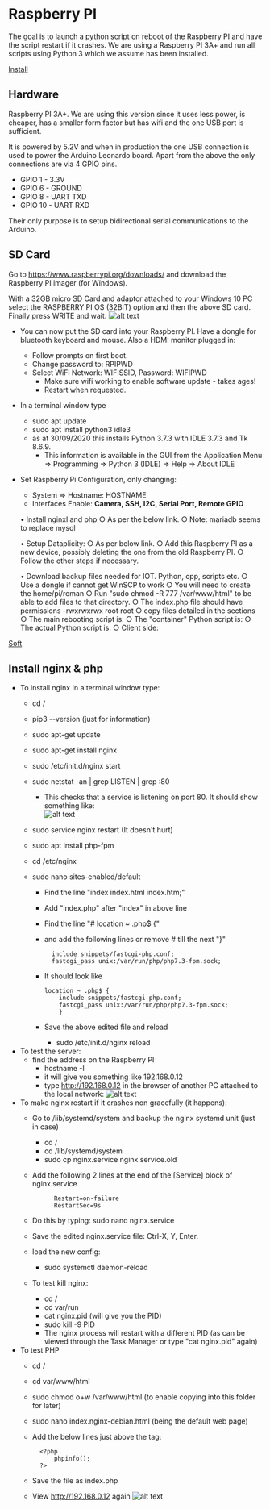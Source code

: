 # Raspberry PI

The goal is to launch a python script on reboot of the Raspberry PI and have the script restart if it crashes.
We are using a Raspberry PI 3A+ and run all scripts using Python 3 which we assume has been installed.

[Install](#Install_nginx)

## Hardware

Raspberry PI 3A+. We are using this version since it uses less power, is cheaper, has a smaller form factor but has wifi and the one USB port is sufficient.

It is powered by 5.2V and when in production the one USB connection is used to power the Arduino Leonardo board. Apart from the above the only connections are via 4 GPIO pins.
* GPIO 1 - 3.3V
* GPIO 6 - GROUND
* GPIO 8 - UART TXD
* GPIO 10 - UART RXD

Their only purpose is to setup bidirectional serial communications to the Arduino.

## SD Card

Go to https://www.raspberrypi.org/downloads/ and download the Raspberry PI imager (for Windows).

With a 32GB micro SD Card and adaptor attached to your Windows 10 PC select the RASPBERRY PI OS (32BIT) option and then the above SD card. Finally press WRITE and wait.
![alt text](images/Imager.png "Raspberry Pi Imager")
* You can now put the SD card into your Raspberry PI. Have a dongle for bluetooth keyboard and mouse. Also a HDMI monitor plugged in:
  - Follow prompts on first boot.
  - Change password to: RPIPWD
  - Select WiFi Network: WIFISSID, Password: WIFIPWD
	- Make sure wifi working to enable software update - takes ages!
	- Restart when requested.
* In a terminal window type
	- sudo apt update
	- sudo apt install python3 idle3
	-	as at 30/09/2020 this installs Python 3.7.3 with IDLE 3.7.3 and Tk 8.6.9.
		- This information is available in the GUI from the Application Menu => Programming => Python 3 (IDLE) => Help => About IDLE
* Set Raspberry Pi Configuration, only changing:
	- System => Hostname: HOSTNAME
	- Interfaces Enable: **Camera, SSH, I2C, Serial Port, Remote GPIO**




	• Install nginxl and php
		○ As per the below link.
		○ Note: mariadb seems to replace mysql
		
	• Setup Dataplicity:
		○ As per below link.
		○ Add this Raspberry PI as a new device, possibly deleting the one from the old Raspberry PI.
		○ Follow the other steps if necessary.

	• Download backup files needed for IOT. Python, cpp, scripts etc.
		○ Use a dongle if cannot get WinSCP to work
		○ You will need to create the home/pi/roman 
		○ Run "sudo chmod -R 777 /var/www/html" to be able to add files to that directory.
			○ The index.php file should have permissions -rwxrwxrwx root root
		○ copy files detailed in the sections
			○ The main rebooting script is:
			○ The "container" Python script is:
			○ The actual Python script is:
			○ Client side:

[Soft](#Software)

## Install nginx & php

* To install nginx In a terminal window type:
	- cd /
	- pip3 --version (just for information)
	- sudo apt-get update
	- sudo apt-get install nginx
	- sudo /etc/init.d/nginx start
	- sudo netstat -an | grep LISTEN | grep :80
		- This checks that a service is listening on port 80. It should show something like:				
![alt text](images/nginx.png "nginx service listening")

	- sudo service nginx restart (It doesn't hurt)
	- sudo apt install php-fpm
	- cd /etc/nginx
	- sudo nano sites-enabled/default
		- Find the line "index index.html index.htm;"
		- Add "index.php" after "index" in above line
		- Find the line "# location ~ \.php$ {"
		- and add the following lines or remove # till the next "}"

				include snippets/fastcgi-php.conf;
				fastcgi_pass unix:/var/run/php/php7.3-fpm.sock;
		-	It should look like

				location ~ .php$ {
					include snippets/fastcgi-php.conf;
					fastcgi_pass unix:/var/run/php/php7.3-fpm.sock;
					}
		- Save the above edited file and reload
			- sudo /etc/init.d/nginx reload 
* To test the server:
	- find the address on the Raspberry PI
		- hostname -I
		- it will give you something like 192.168.0.12
		- type http://192.168.0.12 in the browser of another PC attached to the local network:
![alt text](images/nginxtest.png "nginx test")
* To make nginx restart if it crashes non gracefully (it happens):
	- Go to /lib/systemd/system and backup the nginx systemd unit (just in case)
		- cd /
		-	cd /lib/systemd/system
		- sudo cp nginx.service nginx.service.old
	- Add the following 2 lines at the end of the [Service] block of nginx.service

				Restart=on-failure
				RestartSec=9s
	- Do this by typing: sudo nano nginx.service
	- Save the edited nginx.service file: Ctrl-X, Y, Enter.
	- load the new config:
		- sudo systemctl daemon-reload
	- To test kill nginx:
		- cd /
		- cd var/run
		- cat nginx.pid (will give you the PID)
		- sudo kill -9 PID
		- The nginx process will restart with a different PID (as can be viewed through the Task Manager or type "cat nginx.pid" again)
* To test PHP  
	- cd /
	- cd var/www/html
	- sudo chmod o+w /var/www/html (to enable copying into this folder for later)
	- sudo nano index.nginx-debian.html (being the default web page)
	- Add the below lines just above the </body> tag:

			<?php
				phpinfo();
			?>
	- Save the file as index.php
	- View http://192.168.0.12 again
![alt text](images/nginxphp.png "nginx php test")